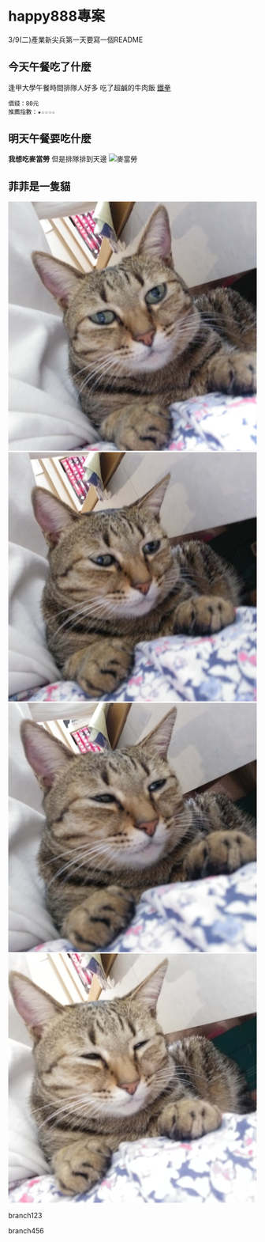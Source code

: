 # happy888專案
3/9(二)產業新尖兵第一天要寫一個README

## 今天午餐吃了什麼
逢甲大學午餐時間排隊人好多
吃了超鹹的牛肉飯 [鐵拳](https://www.facebook.com/ironbeatsteak/)
```bash
價錢：80元
推薦指數：★☆☆☆☆
```

## 明天午餐要吃什麼
**我想吃麥當勞**
但是排隊排到天邊
![麥當勞](https://cc.tvbs.com.tw/img/program/upload/2020/11/04/20201104155314-cdb87dcb.jpg)

## 菲菲是一隻貓
![菲菲想睡1](images/Eu_Q-mZVEAIDijZ.jpg)
![菲菲想睡2](images/Eu_Q_qpVoAEK9JP.jpg)
![菲菲想睡3](images/Eu_RAysUUAAAvt6.jpg)
![菲菲想睡4](images/Eu_RBziVoAUrVrD.jpg)

branch123

branch456
